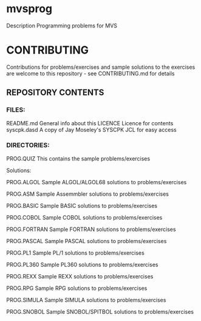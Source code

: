 # mvsprog
Description  Programming problems for MVS

# CONTRIBUTING

Contributions for problems/exercises and sample solutions to the exercises are
welcome to this repository - see CONTRIBUTING.md for details

## REPOSITORY CONTENTS


### FILES:
README.md       General info about this 
LICENCE         Licence for contents 
syscpk.dasd     A copy of Jay Moseley's SYSCPK JCL for easy access

### DIRECTORIES: 
PROG.QUIZ       This contains the sample problems/exercises


Solutions:

PROG.ALGOL      Sample ALGOL/ALGOL68 solutions to problems/exercises

PROG.ASM        Sample Assemmbler solutions to problems/exercises

PROG.BASIC      Sample BASIC solutions to problems/exercises 

PROG.COBOL	    Sample COBOL solutions to problems/exercises

PROG.FORTRAN    Sample FORTRAN solutions to problems/exercises

PROG.PASCAL     Sample PASCAL solutions to problems/exercises

PROG.PL1        Sample PL/1 solutions to problems/exercises

PROG.PL360      Sample PL360 solutions to problems/exercises

PROG.REXX       Sample REXX solutions to problems/exercises

PROG.RPG        Sample RPG solutions to problems/exercises

PROG.SIMULA     Sample SIMULA solutions to problems/exercises

PROG.SNOBOL     Sample SNOBOL/SPITBOL solutions to problems/exercises

